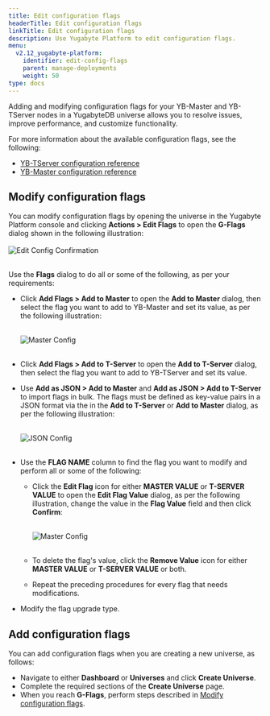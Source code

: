 ```yaml
---
title: Edit configuration flags
headerTitle: Edit configuration flags
linkTitle: Edit configuration flags
description: Use Yugabyte Platform to edit configuration flags.
menu:
  v2.12_yugabyte-platform:
    identifier: edit-config-flags
    parent: manage-deployments
    weight: 50
type: docs
---
```


Adding and modifying configuration flags for your YB-Master and YB-TServer nodes in a YugabyteDB universe allows you to resolve issues, improve performance, and customize functionality.

For more information about the available configuration flags, see the following:

- [YB-TServer configuration reference](../../../reference/configuration/yb-tserver/)
- [YB-Master configuration reference](../../../reference/configuration/yb-master/)

## Modify configuration flags

You can modify configuration flags by opening the universe in the Yugabyte Platform console and clicking **Actions > Edit Flags** to open the **G-Flags** dialog shown in the following illustration:<br><br>
![Edit Config Confirmation](/images/ee/edit-config-2.png)<br><br>

Use the **Flags** dialog to do all or some of the following, as per your requirements:

- Click **Add Flags > Add to Master** to open the **Add to Master** dialog, then select the flag you want to add to YB-Master and set its value, as per the following illustration:<br><br>

  ![Master Config](/images/ee/add-master-1.png)<br><br>

- Click **Add Flags > Add to T-Server** to open the **Add to T-Server** dialog, then select the flag you want to add to YB-TServer and set its value.

- Use **Add as JSON > Add to Master** and **Add as JSON > Add to T-Server** to import flags in bulk. The flags must be defined as key-value pairs in a JSON format via the in the **Add to T-Server** or **Add to Master** dialog, as per the following illustration:<br><br>

  ![JSON Config](/images/ee/add-gflags-json.png)<br><br>

- Use the **FLAG NAME** column to find the flag you want to modify and perform all or some of the following:

  - Click the **Edit Flag** icon for either **MASTER VALUE** or **T-SERVER VALUE** to open the **Edit Flag Value** dialog, as per the following illustration, change the value in the **Flag Value** field and then click **Confirm**:<br><br>

    ![Master Config](/images/ee/master-flag-1.png)<br><br>

  - To delete the flag's value, click the **Remove Value** icon for either **MASTER VALUE** or **T-SERVER VALUE** or both.

  - Repeat the preceding procedures for every flag that needs modifications.

- Modify the flag upgrade type.


## Add configuration flags

You can add configuration flags when you are creating a new universe, as follows:

- Navigate to either **Dashboard** or **Universes** and click **Create Universe**.
- Complete the required sections of the **Create Universe** page.
- When you reach **G-Flags**, perform steps described in [Modify configuration flags](#modify-configuration-flags).
